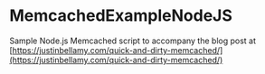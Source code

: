 # MemcachedExampleNodeJS

Sample Node.js Memcached script to accompany the blog post at [https://justinbellamy.com/quick-and-dirty-memcached/](https://justinbellamy.com/quick-and-dirty-memcached/)